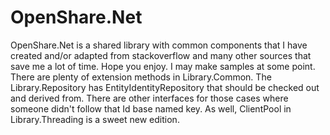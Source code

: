 # OpenShare.Net
OpenShare.Net is a shared library with common components that I have created and/or adapted from stackoverflow and many other sources that save me a lot of time. Hope you enjoy. I may make samples at some point. There are plenty of extension methods in Library.Common. The Library.Repository has EntityIdentityRepository that should be checked out and derived from. There are other interfaces for those cases where someone didn't follow that Id base named key. As well, ClientPool in Library.Threading is a sweet new edition.
